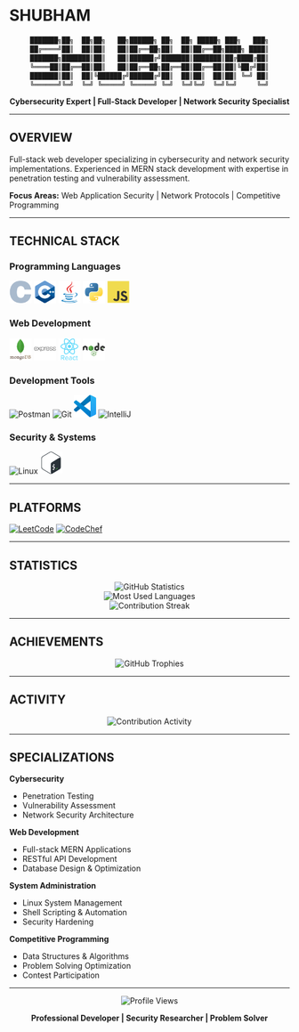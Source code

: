 # SHUBHAM

<div align="center">

```
███████╗██╗  ██╗██╗   ██╗██████╗ ██╗  ██╗ █████╗ ███╗   ███╗
██╔════╝██║  ██║██║   ██║██╔══██╗██║  ██║██╔══██╗████╗ ████║
███████╗███████║██║   ██║██████╔╝███████║███████║██╔████╔██║
╚════██║██╔══██║██║   ██║██╔══██╗██╔══██║██╔══██║██║╚██╔╝██║
███████║██║  ██║╚██████╔╝██████╔╝██║  ██║██║  ██║██║ ╚═╝ ██║
╚══════╝╚═╝  ╚═╝ ╚═════╝ ╚═════╝ ╚═╝  ╚═╝╚═╝  ╚═╝╚═╝     ╚═╝
```

**Cybersecurity Expert | Full-Stack Developer | Network Security Specialist**

</div>

---

## OVERVIEW

Full-stack web developer specializing in cybersecurity and network security implementations. Experienced in MERN stack development with expertise in penetration testing and vulnerability assessment.

**Focus Areas:** Web Application Security | Network Protocols | Competitive Programming

---

## TECHNICAL STACK

### Programming Languages
<p align="left">
  <img src="https://raw.githubusercontent.com/devicons/devicon/master/icons/c/c-original.svg" alt="C" width="40" height="40"/>
  <img src="https://raw.githubusercontent.com/devicons/devicon/master/icons/cplusplus/cplusplus-original.svg" alt="C++" width="40" height="40"/>
  <img src="https://raw.githubusercontent.com/devicons/devicon/master/icons/java/java-original.svg" alt="Java" width="40" height="40"/>
  <img src="https://raw.githubusercontent.com/devicons/devicon/master/icons/python/python-original.svg" alt="Python" width="40" height="40"/>
  <img src="https://raw.githubusercontent.com/devicons/devicon/master/icons/javascript/javascript-original.svg" alt="JavaScript" width="40" height="40"/>
</p>

### Web Development
<p align="left">
  <img src="https://raw.githubusercontent.com/devicons/devicon/master/icons/mongodb/mongodb-original-wordmark.svg" alt="MongoDB" width="40" height="40"/>
  <img src="https://raw.githubusercontent.com/devicons/devicon/master/icons/express/express-original-wordmark.svg" alt="Express" width="40" height="40"/>
  <img src="https://raw.githubusercontent.com/devicons/devicon/master/icons/react/react-original-wordmark.svg" alt="React" width="40" height="40"/>
  <img src="https://raw.githubusercontent.com/devicons/devicon/master/icons/nodejs/nodejs-original-wordmark.svg" alt="Node.js" width="40" height="40"/>
</p>

### Development Tools
<p align="left">
  <img src="https://www.vectorlogo.zone/logos/getpostman/getpostman-icon.svg" alt="Postman" width="40" height="40"/>
  <img src="https://www.vectorlogo.zone/logos/git-scm/git-scm-icon.svg" alt="Git" width="40" height="40"/>
  <img src="https://raw.githubusercontent.com/devicons/devicon/master/icons/vscode/vscode-original.svg" alt="VS Code" width="40" height="40"/>
  <img src="https://cdn.worldvectorlogo.com/logos/intellij-idea-1.svg" alt="IntelliJ" width="40" height="40"/>
</p>

### Security & Systems
<p align="left">
  <img src="https://www.vectorlogo.zone/logos/linux/linux-icon.svg" alt="Linux" width="40" height="40"/>
  <img src="https://raw.githubusercontent.com/devicons/devicon/master/icons/bash/bash-original.svg" alt="Bash" width="40" height="40"/>
</p>

---

## PLATFORMS

<div align="left">
  
[![LeetCode](https://img.shields.io/badge/LeetCode-000000?style=flat-square&logo=LeetCode&logoColor=#d16c06)](https://leetcode.com/u/shubhamwD/)
[![CodeChef](https://img.shields.io/badge/CodeChef-%23964B00.svg?style=flat-square&logo=CodeChef&logoColor=white)](https://www.codechef.com/users/shubham_w01)

</div>

---

## STATISTICS

<div align="center">
  <img src="https://github-readme-stats.vercel.app/api?username=SW-ShadowScripter&show_icons=true&theme=dark&hide_border=true&bg_color=0d1117&title_color=58a6ff&text_color=c9d1d9&icon_color=58a6ff" alt="GitHub Statistics" />
</div>

<div align="center">
  <img src="https://github-readme-stats.vercel.app/api/top-langs/?username=SW-ShadowScripter&layout=compact&theme=dark&hide_border=true&bg_color=0d1117&title_color=58a6ff&text_color=c9d1d9" alt="Most Used Languages" />
</div>

<div align="center">
  <img src="https://github-readme-streak-stats.herokuapp.com/?user=SW-ShadowScripter&theme=dark&hide_border=true&background=0d1117&ring=58a6ff&fire=58a6ff&currStreakLabel=c9d1d9" alt="Contribution Streak" />
</div>

---

## ACHIEVEMENTS

<div align="center">
  <img src="https://github-profile-trophy.vercel.app/?username=SW-ShadowScripter&theme=darkhub&no-frame=true&no-bg=true&margin-w=4&column=7" alt="GitHub Trophies" />
</div>

---

## ACTIVITY

<div align="center">
  <img src="https://github-readme-activity-graph.vercel.app/graph?username=SW-ShadowScripter&theme=github-compact&hide_border=true&bg_color=0d1117&color=58a6ff&line=58a6ff&point=c9d1d9" alt="Contribution Activity" />
</div>

---

## SPECIALIZATIONS

**Cybersecurity**
- Penetration Testing
- Vulnerability Assessment  
- Network Security Architecture

**Web Development**
- Full-stack MERN Applications
- RESTful API Development
- Database Design & Optimization

**System Administration**
- Linux System Management
- Shell Scripting & Automation
- Security Hardening

**Competitive Programming**
- Data Structures & Algorithms
- Problem Solving Optimization
- Contest Participation

---

<div align="center">

![Profile Views](https://komarev.com/ghpvc/?username=SW-ShadowScripter&label=Profile%20Views&color=58a6ff&style=flat-square)

**Professional Developer | Security Researcher | Problem Solver**

</div>
